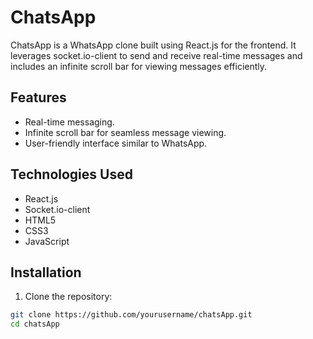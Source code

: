 # ChatsApp

ChatsApp is a WhatsApp clone built using React.js for the frontend. It leverages socket.io-client to send and receive real-time messages and includes an infinite scroll bar for viewing messages efficiently.

## Features

- Real-time messaging.
- Infinite scroll bar for seamless message viewing.
- User-friendly interface similar to WhatsApp.

## Technologies Used

- React.js
- Socket.io-client
- HTML5
- CSS3
- JavaScript

## Installation

1. Clone the repository:

```bash
git clone https://github.com/yourusername/chatsApp.git
cd chatsApp
